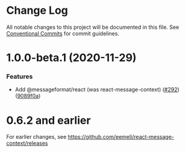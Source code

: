# Change Log

All notable changes to this project will be documented in this file.
See [Conventional Commits](https://conventionalcommits.org) for commit guidelines.

# 1.0.0-beta.1 (2020-11-29)


### Features

* Add @messageformat/react (was react-message-context) ([#292](https://github.com/messageformat/messageformat/issues/292)) ([9089f0a](https://github.com/messageformat/messageformat/commit/9089f0ad52f21f8ab6c356fd4f51bb140dc36855))



# 0.6.2 and earlier

For earlier changes, see https://github.com/eemeli/react-message-context/releases
